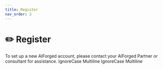 ```yaml
---
title: Register
nav_order: 3
---
```


# ✏️ Register

To set up a new AIForged account, please contact your AIForged Partner or consultant for assistance.
 IgnoreCase Multiline IgnoreCase Multiline
